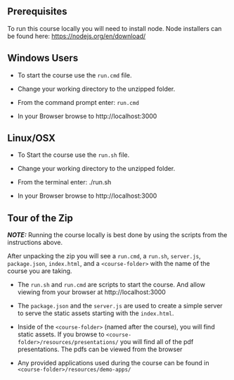 ## Prerequisites

To run this course locally you will need to install node.
Node installers can be found here: https://nodejs.org/en/download/

## Windows Users

* To start the course use the `run.cmd` file.

* Change your working directory to the unzipped folder.

* From the command prompt enter: `run.cmd`

* In your Browser browse to http://localhost:3000


## Linux/OSX

* To Start the course use the `run.sh` file.

* Change your working directory to the unzipped folder.

* From the terminal enter: ./run.sh

* In your Browser browse to http://localhost:3000


## Tour of the Zip

***NOTE:*** Running the course locally is best done by using the scripts from the instructions above.


After unpacking the zip you will see a `run.cmd`, a `run.sh`, `server.js`, `package.json`, `index.html`, and a `<course-folder>` with the name of the course you are taking.

* The `run.sh` and `run.cmd` are scripts to start the course. And allow viewing from your browser at http://localhost:3000

* The `package.json` and the `server.js` are used to create a simple server to serve the static assets starting with the `index.html`.

* Inside of the `<course-folder>` (named after the course), you will find static assets. If you browse to `<course-folder>/resources/presentations/` you will find all of the pdf presentations. The pdfs can be viewed from the browser

* Any provided applications used during the course can be found in `<course-folder>/resources/demo-apps/`

